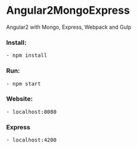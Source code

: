 # Angular2MongoExpress
Angular2 with Mongo, Express, Webpack and Gulp

<h3>Install:</h3>
<pre>- npm install</pre>

<h3>Run:</h3>
<pre>- npm start </pre>

<h3>Website:</h3>
<pre>- localhost:8080</pre>

<h3>Express</h3>
<pre>- localhost:4200</pre>

